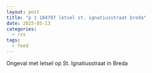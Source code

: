 ```yaml
---
layout: post
title: "p 1 184797 letsel st. ignatiusstraat breda"
date: 2025-05-13
categories: 
  - rss
tags: 
  - feed
---
```


Ongeval met letsel op St. Ignatiusstraat in Breda
